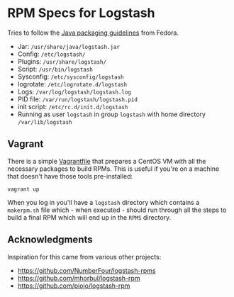 RPM Specs for Logstash
======================

Tries to follow the [Java packaging guidelines](https://fedoraproject.org/wiki/Packaging:Java) from Fedora.

* Jar: `/usr/share/java/logstash.jar`
* Config: `/etc/logstash/`
* Plugins: `/usr/share/logstash/`
* Script: `/usr/bin/logstash`
* Sysconfig: `/etc/sysconfig/logstash`
* logrotate: `/etc/logrotate.d/logstash`
* Logs: `/var/log/logstash/logstash.log`
* PID file: `/var/run/logstash/logstash.pid`
* init script: `/etc/rc.d/init.d/logstash`
* Running as user `logstash` in group `logstash` with home directory `/var/lib/logstash`

Vagrant
-------

There is a simple [Vagrantfile](http://www.vagrantup.com/) that prepares a CentOS VM with all the necessary packages to build RPMs. This is useful if you're on a machine that doesn't have those tools pre-installed:

    vagrant up

When you log in you'll have a `logstash` directory which contains a `makerpm.sh` file which - when executed - should run through all the steps to build a final RPM which will end up in the `RPMS` directory.

Acknowledgments
---------------

Inspiration for this came from various other projects:
* https://github.com/NumberFour/logstash-rpms
* https://github.com/mhorbul/logstash-rpm
* https://github.com/piojo/logstash-rpm
